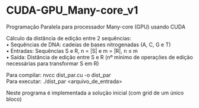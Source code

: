 # CUDA-GPU_Many-core_v1

Programação Paralela para processador Many-core (GPU) usando CUDA

Cálculo da distância de edição entre 2 sequências:<br>
• Sequências de DNA: cadeias de bases nitrogenadas (A, C, G e T)<br>
• Entradas: Sequências S e R, n = |S| e m = |R|, n ≤ m<br>
• Saída: Distância de edição entre S e R (nº mínimo de operações de edição necessárias para transformar S em R)

Para compilar: nvcc dist_par.cu -o dist_par
<br>
Para executar: ./dist_par <arquivo_de_entrada>

Neste programa é implementada a solução inicial (com grid de um único bloco)
